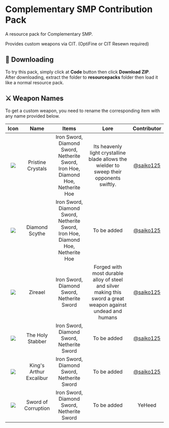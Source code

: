 
# Complementary SMP Contribution Pack

A resource pack for Complementary SMP.

Provides custom weapons via CIT. (OptiFine or CIT Resewn required)

## 📁 Downloading

To try this pack, simply click at **Code** button then click **Download ZIP**.  
After downloading, extract the folder to **resourcepacks** folder then load it like a normal resource pack.




## ⚔️ Weapon Names

To get a custom weapon, you need to rename the corresponding item with any name provided below.

|   Icon   |  Name     |   Items   |   Lore   |   Contributor   |
| :--------: | :-------: | :-------: | :-------: | :-------: |
| ![](https://cdn.discordapp.com/attachments/1019530921587781632/1043387772054011914/pc.png) | Pristine Crystals | Iron Sword, Diamond Sword, Netherite Sword, <br> Iron Hoe, Diamond Hoe, Netherite Hoe | Its heavenly light crystalline blade allows the wielder to sweep their opponents swiftly. | [@saiko125](https://www.github.com/saiko125) |
| ![](https://cdn.discordapp.com/attachments/1019530921587781632/1043387772347621376/scythe.png) | Diamond Scythe | Iron Sword, Diamond Sword, Netherite Sword, <br> Iron Hoe, Diamond Hoe, Netherite Hoe| To be added | [@saiko125](https://www.github.com/saiko125) |
| ![](https://cdn.discordapp.com/attachments/1019530921587781632/1043387772632842330/zireael.png) | Zireael | Iron Sword, Diamond Sword, Netherite Sword| Forged with most durable alloy of steel and silver making this sword a great weapon against undead and humans | [@saiko125](https://www.github.com/saiko125) |
| ![](https://cdn.discordapp.com/attachments/1019530921587781632/1043387771697512518/knife.png) | The Holy Stabber | Iron Sword, Diamond Sword, Netherite Sword| To be added | [@saiko125](https://www.github.com/saiko125) |
| ![](https://cdn.discordapp.com/attachments/1019530921587781632/1043387772934815776/excalibur.png) | King's Arthur Excalibur | Iron Sword, Diamond Sword, Netherite Sword| To be added | [@saiko125](https://www.github.com/saiko125) |
| ![](https://cdn.discordapp.com/attachments/1019530921587781632/1043400792113152101/sword.png) | Sword of Corruption | Iron Sword, Diamond Sword, Netherite Sword| To be added | YeHeed |
